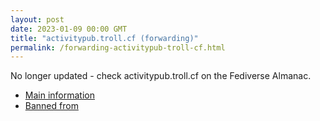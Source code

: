```yaml
---
layout: post
date: 2023-01-09 00:00 GMT
title: "activitypub.troll.cf (forwarding)"
permalink: /forwarding-activitypub-troll-cf.html
---
```


No longer updated - check activitypub.troll.cf on the Fediverse Almanac.

* [Main information](https://www.fediversealmanac.com/api/v1/instances/activitypub.troll.cf)
* [Banned from](https://www.fediversealmanac.com/api/v1/instances/activitypub.troll.cf/banned_from)

